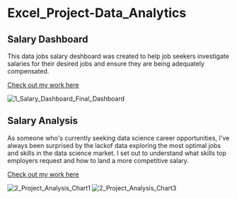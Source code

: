 # Excel_Project-Data_Analytics

## Salary Dashboard
This data jobs salary deshboard was created to help job seekers investigate salaries for their desired jobs and ensure they are being adequately compensated. 

[Check out my work here](Project_1-Dashboard)  

![1_Salary_Dashboard_Final_Dashboard](https://github.com/user-attachments/assets/adc3bd4d-4294-42c3-9eed-db89d99939e9)


## Salary Analysis
As someone who's currently seeking data science career opportunities, I've always been surprised by the lackof data exploring the most optimal jobs and skills in the data science market. I set out to understand what skills top employers request and how to land a more competitive salary.  

[Check out my work here](Project_2-Analysis)  

![2_Project_Analysis_Chart1](https://github.com/user-attachments/assets/353ffc90-396c-4ed8-ac74-306f63298acc)
![2_Project_Analysis_Chart3](https://github.com/user-attachments/assets/a4a4b8c5-8815-4a44-93b6-07202995c1f0)

